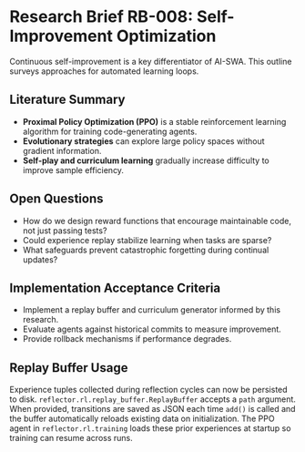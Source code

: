 # Research Brief RB-008: Self-Improvement Optimization

Continuous self-improvement is a key differentiator of AI-SWA. This outline surveys approaches for automated learning loops.

## Literature Summary
- **Proximal Policy Optimization (PPO)** is a stable reinforcement learning algorithm for training code-generating agents.
- **Evolutionary strategies** can explore large policy spaces without gradient information.
- **Self-play and curriculum learning** gradually increase difficulty to improve sample efficiency.

## Open Questions
- How do we design reward functions that encourage maintainable code, not just passing tests?
- Could experience replay stabilize learning when tasks are sparse?
- What safeguards prevent catastrophic forgetting during continual updates?

## Implementation Acceptance Criteria
- Implement a replay buffer and curriculum generator informed by this research.
- Evaluate agents against historical commits to measure improvement.
- Provide rollback mechanisms if performance degrades.

## Replay Buffer Usage
Experience tuples collected during reflection cycles can now be persisted to disk.
`reflector.rl.replay_buffer.ReplayBuffer` accepts a `path` argument. When
provided, transitions are saved as JSON each time ``add()`` is called and the
buffer automatically reloads existing data on initialization. The PPO agent in
`reflector.rl.training` loads these prior experiences at startup so training can
resume across runs.
